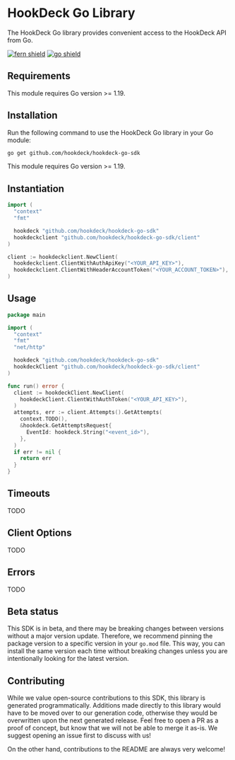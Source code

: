 # HookDeck Go Library

The HookDeck Go library provides convenient access to the HookDeck API from Go.

[![fern shield](https://img.shields.io/badge/%F0%9F%8C%BF-SDK%20generated%20by%20Fern-brightgreen)](https://github.com/fern-api/fern)
[![go shield](https://img.shields.io/badge/go-docs-blue)](https://pkg.go.dev/github.com/hookdeck/hookdeck-go-sdk)

## Requirements

This module requires Go version >= 1.19.

## Installation

Run the following command to use the HookDeck Go library in your Go module:

```sh
go get github.com/hookdeck/hookdeck-go-sdk
```

This module requires Go version >= 1.19.

## Instantiation

```go
import (
  "context"
  "fmt"

  hookdeck "github.com/hookdeck/hookdeck-go-sdk"
  hookdeckclient "github.com/hookdeck/hookdeck-go-sdk/client"
)

client := hookdeckclient.NewClient(
  hookdeckclient.ClientWithAuthApiKey("<YOUR_API_KEY>"),
  hookdeckclient.ClientWithHeaderAccountToken("<YOUR_ACCOUNT_TOKEN>"),
)
```

## Usage

```go
package main

import (
  "context"
  "fmt"
  "net/http"

  hookdeck "github.com/hookdeck/hookdeck-go-sdk"
  hookdeckClient "github.com/hookdeck/hookdeck-go-sdk/client"
)

func run() error {
  client := hookdeckClient.NewClient(
    hookdeckClient.ClientWithAuthToken("<YOUR_API_KEY>"),
  )
  attempts, err := client.Attempts().GetAttempts(
    context.TODO(),
    &hookdeck.GetAttemptsRequest{
      EventId: hookdeck.String("<event_id>"),
    },
  )
  if err != nil {
    return err
  }
}
```

## Timeouts

TODO

## Client Options

TODO

## Errors

TODO

## Beta status

This SDK is in beta, and there may be breaking changes between versions without a major version update.
Therefore, we recommend pinning the package version to a specific version in your `go.mod` file. This way,
you can install the same version each time without breaking changes unless you are intentionally looking
for the latest version.

## Contributing

While we value open-source contributions to this SDK, this library is generated programmatically. Additions
made directly to this library would have to be moved over to our generation code, otherwise they would be
overwritten upon the next generated release. Feel free to open a PR as a proof of concept, but know that we
will not be able to merge it as-is. We suggest opening an issue first to discuss with us!

On the other hand, contributions to the README are always very welcome!
